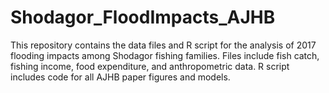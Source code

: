 # Shodagor_FloodImpacts_AJHB
This repository contains the data files and R script for the analysis of 2017 flooding impacts among Shodagor fishing families.
Files include fish catch, fishing income, food expenditure, and anthropometric data.
R script includes code for all AJHB paper figures and models. 
